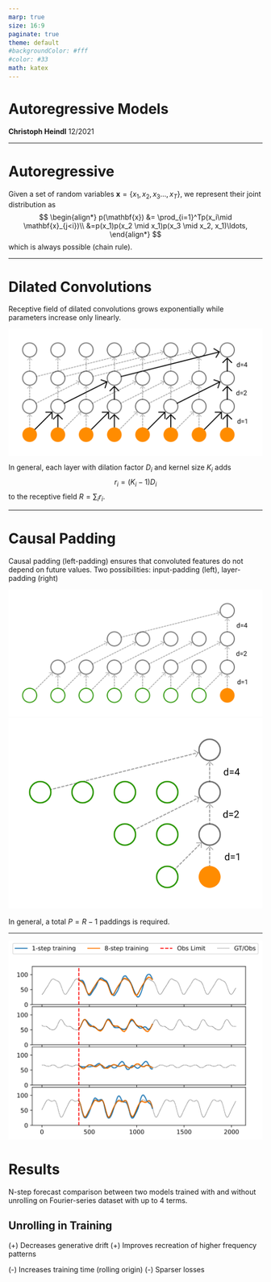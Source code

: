 ```yaml
---
marp: true
size: 16:9
paginate: true
theme: default
#backgroundColor: #fff
#color: #33
math: katex
---
```

<!-- 
_class: lead
_footer: 'https://github.com/cheind/autoregressive'
_paginate: false
 -->
<style>
section { 
    font-size: 20px; 
}
img[alt~="center"] {
  display: block;
  margin: 0 auto;
}
</style>
<style scoped>section { font-size: 30px; }</style>
# Autoregressive Models
**Christoph Heindl**
12/2021

---

# Autoregressive

Given a set of random variables $\mathbf{x}=\{x_1,x_2,x_3...,x_T\}$, we represent their joint distribution as
$$
\begin{align*}
p(\mathbf{x}) &= \prod_{i=1}^Tp(x_i\mid \mathbf{x}_{j<i})\\
&=p(x_1)p(x_2 \mid x_1)p(x_3 \mid x_2, x_1)\ldots,
\end{align*}
$$
which is always possible (chain rule).

---

# Dilated Convolutions
<!--_footer: Note, how each input (orange) within the receptive field is used exactly once.-->
Receptive field of dilated convolutions grows exponentially while parameters increase only linearly.

![center](wavenet-dilated-convolutions.svg)

In general, each layer with dilation factor $D_i$ and kernel size $K_i$ adds
$$
 r_i = (K_i-1)D_i
$$
to the receptive field $R=\sum_i r_i$.

---

# Causal Padding


Causal padding (left-padding) ensures that convoluted features do not depend on future values. Two possibilities: input-padding (left), layer-padding (right)

![](wavenet-causal-padding.svg) ![](wavenet-causal-padding2.svg)

In general, a total $P=R-1$ paddings is required.

<!--_footer: Autoregressive library uses layer-padding, WaveNet paper suggest input padding.-->
---

![bg fit right:50%](compare_curves_train_unroll.svg)

# Results

N-step forecast comparison between two models trained with and without unrolling on Fourier-series dataset with up to 4 terms.

## Unrolling in Training
(+) Decreases generative drift
(+) Improves recreation of higher frequency patterns

(-) Increases training time (rolling origin)
(-) Sparser losses

